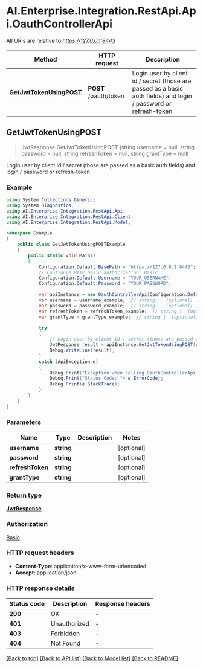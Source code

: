 # AI.Enterprise.Integration.RestApi.Api.OauthControllerApi

All URIs are relative to *https://127.0.0.1:8443*

Method | HTTP request | Description
------------- | ------------- | -------------
[**GetJwtTokenUsingPOST**](OauthControllerApi.md#getjwttokenusingpost) | **POST** /oauth/token | Login user by client id / secret (those are passed as a basic auth fields) and login / password or refresh-token



## GetJwtTokenUsingPOST

> JwtResponse GetJwtTokenUsingPOST (string username = null, string password = null, string refreshToken = null, string grantType = null)

Login user by client id / secret (those are passed as a basic auth fields) and login / password or refresh-token

### Example

```csharp
using System.Collections.Generic;
using System.Diagnostics;
using AI.Enterprise.Integration.RestApi.Api;
using AI.Enterprise.Integration.RestApi.Client;
using AI.Enterprise.Integration.RestApi.Model;

namespace Example
{
    public class GetJwtTokenUsingPOSTExample
    {
        public static void Main()
        {
            Configuration.Default.BasePath = "https://127.0.0.1:8443";
            // Configure HTTP basic authorization: Basic
            Configuration.Default.Username = "YOUR_USERNAME";
            Configuration.Default.Password = "YOUR_PASSWORD";

            var apiInstance = new OauthControllerApi(Configuration.Default);
            var username = username_example;  // string |  (optional) 
            var password = password_example;  // string |  (optional) 
            var refreshToken = refreshToken_example;  // string |  (optional) 
            var grantType = grantType_example;  // string |  (optional) 

            try
            {
                // Login user by client id / secret (those are passed as a basic auth fields) and login / password or refresh-token
                JwtResponse result = apiInstance.GetJwtTokenUsingPOST(username, password, refreshToken, grantType);
                Debug.WriteLine(result);
            }
            catch (ApiException e)
            {
                Debug.Print("Exception when calling OauthControllerApi.GetJwtTokenUsingPOST: " + e.Message );
                Debug.Print("Status Code: "+ e.ErrorCode);
                Debug.Print(e.StackTrace);
            }
        }
    }
}
```

### Parameters


Name | Type | Description  | Notes
------------- | ------------- | ------------- | -------------
 **username** | **string**|  | [optional] 
 **password** | **string**|  | [optional] 
 **refreshToken** | **string**|  | [optional] 
 **grantType** | **string**|  | [optional] 

### Return type

[**JwtResponse**](JwtResponse.md)

### Authorization

[Basic](../README.md#Basic)

### HTTP request headers

- **Content-Type**: application/x-www-form-urlencoded
- **Accept**: application/json

### HTTP response details
| Status code | Description | Response headers |
|-------------|-------------|------------------|
| **200** | OK |  -  |
| **401** | Unauthorized |  -  |
| **403** | Forbidden |  -  |
| **404** | Not Found |  -  |

[[Back to top]](#)
[[Back to API list]](../README.md#documentation-for-api-endpoints)
[[Back to Model list]](../README.md#documentation-for-models)
[[Back to README]](../README.md)

